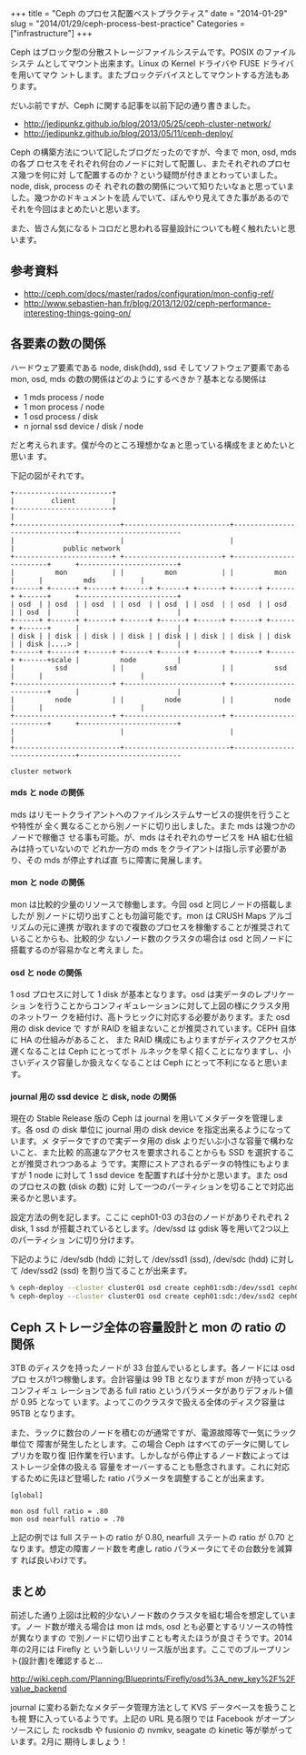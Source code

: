 +++
title = "Ceph のプロセス配置ベストプラクティス"
date = "2014-01-29"
slug = "2014/01/29/ceph-process-best-practice"
Categories = ["infrastructure"]
+++

Ceph はブロック型の分散ストレージファイルシステムです。POSIX のファイルシステ
ムとしてマウント出来ます。Linux の Kernel ドライバや FUSE ドライバを用いてマウ
ントします。またブロックデバイスとしてマウントする方法もあります。

だいぶ前ですが、Ceph に関する記事を以前下記の通り書きました。

* <http://jedipunkz.github.io/blog/2013/05/25/ceph-cluster-network/>
* <http://jedipunkz.github.io/blog/2013/05/11/ceph-deploy/>

Ceph の構築方法について記したブログだったのですが、今まで mon, osd, mds の各プ
ロセスをそれぞれ何台のノードに対して配置し、またそれぞれのプロセス幾つを何に対
して配置するのか？という疑問が付きまとわっていました。node, disk, process のそ
れぞれの数の関係について知りたいなぁと思っていました。幾つかのドキュメントを読
んでいて、ぼんやり見えてきた事があるのでそれを今回はまとめたいと思います。

また、皆さん気になるトコロだと思われる容量設計についても軽く触れたいと思います。

参考資料
----

* <http://ceph.com/docs/master/rados/configuration/mon-config-ref/>
* <http://www.sebastien-han.fr/blog/2013/12/02/ceph-performance-interesting-things-going-on/>

各要素の数の関係
----

ハードウェア要素である node, disk(hdd), ssd そしてソフトウェア要素である mon,
osd, mds の数の関係はどのようにするべきか？基本となる関係は

* 1 mds process / node
* 1 mon process / node
* 1 osd process / disk
* n jornal ssd device / disk / node

だと考えられます。僕が今のところ理想かなぁと思っている構成をまとめたいと思いま
す。

下記の図がそれです。

```
+------------------------+
|         client         |
+------------------------+
|
+--------------------------+--------------------------+-------------------------------+-------------------------
|                          |                          |                               |            public network
+------------------------+ +------------------------+ +------------------------+      +------------------------+
|          mon           | |          mon           | |          mon           |      |          mds           |
+------+ +------+ +------+ +------+ +------+ +------+ +------+ +------+ +------+      +------------------------+
| osd  | | osd  | | osd  | | osd  | | osd  | | osd  | | osd  | | osd  | | osd  |      |                        |
+------+ +------+ +------+ +------+ +------+ +------+ +------+ +------+ +------+      |                        |
| disk | | disk | | disk | | disk | | disk | | disk | | disk | | disk | | disk |....> |                        |
+------+ +------+ +------+ +------+ +------+ +------+ +------+ +------+ +------+scale |          node          |
|          ssd           | |          ssd           | |          ssd           |      |                        |
+------------------------+ +------------------------+ +------------------------+      |                        |
|          node          | |          node          | |          node          |      |                        |
+------------------------+ +------------------------+ +------------------------+      +------------------------+
|                          |                          |                               |
+--------------------------+--------------------------+-------------------------------+-------------------------
                                                                                                  cluster network
```
  


#### mds と node の関係

mds はリモートクライアントへのファイルシステムサービスの提供を行うことや特性が
全く異なることから別ノードに切り出しました。また mds は幾つかのノードで稼働さ
せる事も可能。が、mds はそれぞれのサービスを HA 組む仕組みは持っていないので
どれか一方の mds をクライアントは指し示す必要があり、その mds が停止すれば直
ちに障害に発展します。

#### mon と node の関係

mon は比較的少量のリソースで稼働します。今回 osd と同じノードの搭載しましたが
別ノードに切り出すことも勿論可能です。mon は CRUSH Maps アルゴリズムの元に連携
が取れますので複数のプロセスを稼働することが推奨されていることからも、比較的少
ないノード数のクラスタの場合は osd と同ノードに搭載するのが容易かなと考えまし
た。

#### osd と node の関係

1 osd プロセスに対して 1 disk が基本となります。osd は実データのレプリケーショ
ンを行うことからコンフィギュレーションに対して上図の様にクラスタ用のネットワー
クを紐付け、高トラヒックに対応する必要があります。また osd 用の disk device で
すが RAID を組まないことが推奨されています。CEPH 自体に HA の仕組みがあること、
また RAID 構成にもよりますがディスクアクセスが遅くなることは Ceph にとってボト
ルネックを早く招くことになりますし、小さいディスク容量しか扱えなくなることは
Ceph にとって不利になると思います。

#### journal 用の ssd device と disk, node の関係

現在の Stable Release 版の Ceph は journal を用いてメタデータを管理します。各
osd の disk 単位に journal 用の disk device を指定出来るようになっています。メ
タデータですので実データ用の disk よりだいぶ小さな容量で構わないこと、また比較
的高速なアクセスを要求されることからも SSD を選択することが推奨されつつあるよ
うです。実際にストアされるデータの特性にもよりますが 1 node に対して 1 ssd
device を配置すれば十分かと思います。また osd のプロセスの数 (disk の数) に対
して一つのパーティションを切ることで対応出来るかと思います。

設定方法の例を記します。ここに ceph01-03 の3台のノードがありそれぞれ 2 disk, 1
ssd が搭載されているとします。/dev/ssd は gdisk 等を用いて2つ以上のパーティショ
ンに切り分けます。

下記のように /dev/sdb (hdd) に対して /dev/ssd1 (ssd), /dev/sdc (hdd) に対して /dev/ssd2 (ssd)
を割り当てることが出来ます。

``` bash
% ceph-deploy --cluster cluster01 osd create ceph01:sdb:/dev/ssd1 ceph02:sdb:/dev/ssd1 ceph03:sdb:/dev/ssd1
% ceph-deploy --cluster cluster01 osd create ceph01:sdc:/dev/ssd2 ceph02:sdc:/dev/ssd2 ceph03:sdc:/dev/ssd2
```

Ceph ストレージ全体の容量設計と mon の ratio の関係
-----

3TB のディスクを持ったノードが 33 台並んでいるとします。各ノードには osd プロ
セスが1つ稼働します。合計容量は 99 TB となりますが mon が持っているコンフィギュ
レーションである full ratio というパラメータがありデフォルト値が 0.95 となって
います。よってこのクラスタで扱える全体のディスク容量は 95TB となります。

また、ラックに数台のノードを積むのが通常ですが、電源故障等で一気にラック単位で
障害が発生したとします。この場合 Ceph はすべてのデータに関してレプリカを取り復
旧作業を行います。しかしながら停止するノード数によってはストレージ全体の扱える
容量をオーバーすることも懸念されます。これに対応するために先ほど登場した ratio
パラメータを調整することが出来ます。

```
[global]

mon osd full ratio = .80
mon osd nearfull ratio = .70
```

上記の例では full ステートの ratio が 0.80, nearfull ステートの ratio が 0.70
となります。想定の障害ノード数を考慮し ratio パラメータにてその台数分を減算す
れば良いわけです。

まとめ
----

前述した通り上図は比較的少ないノード数のクラスタを組む場合を想定しています。ノー
ド数が増える場合は mon は mds, osd とも必要とするリソースの特性が異なりますの
で別ノードに切り出すことも考えたほうが良さそうです。2014年の2月には Firefly と
いう新しいリリース版が出ます。ここでのブループリント(設計書)を確認すると...

<http://wiki.ceph.com/Planning/Blueprints/Firefly/osd%3A_new_key%2F%2Fvalue_backend>

journal に変わる新たなメタデータ管理方法として KVS データベースを扱うことも視
野に入っているようです。上記の URL 見る限りでは Facebook がオープンソースにし
た rocksdb や fusionio の nvmkv, seagate の kinetic 等が挙がっています。2月に
期待しましょう！
